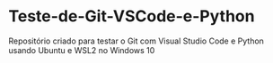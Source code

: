 # Teste-de-Git-VSCode-e-Python
Repositório criado para testar o Git com Visual Studio Code e Python usando Ubuntu e WSL2 no Windows 10

